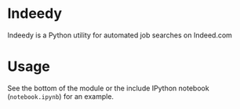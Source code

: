 Indeedy
=======

Indeedy is a Python utility for automated job searches on Indeed.com

Usage
=====
See the bottom of the module or the include IPython notebook (`notebook.ipynb`) for an example.
